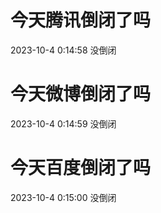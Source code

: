 # 今天腾讯倒闭了吗

2023-10-4 0:14:58 没倒闭

# 今天微博倒闭了吗

2023-10-4 0:14:59 没倒闭

# 今天百度倒闭了吗

2023-10-4 0:15:00 没倒闭

